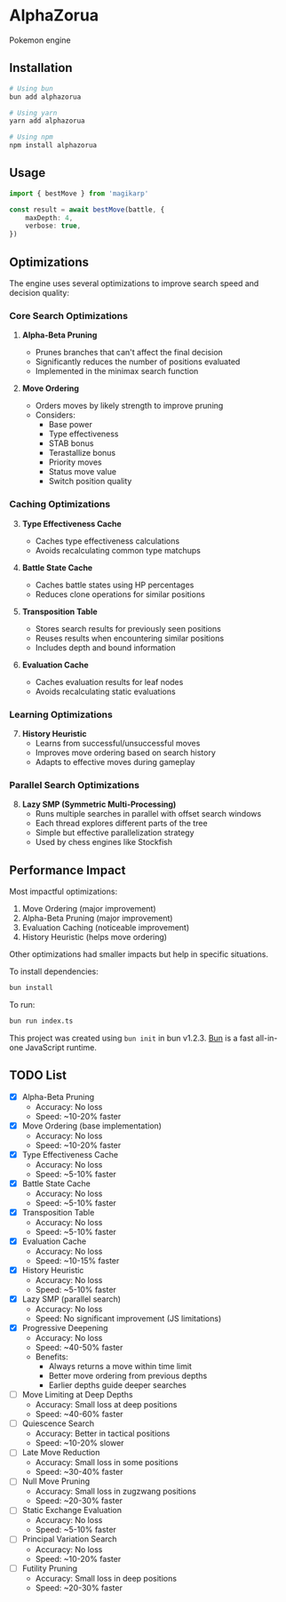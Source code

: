 # AlphaZorua

Pokemon engine

## Installation

```bash
# Using bun
bun add alphazorua

# Using yarn
yarn add alphazorua

# Using npm
npm install alphazorua
```

## Usage

```typescript
import { bestMove } from 'magikarp'

const result = await bestMove(battle, {
    maxDepth: 4,
    verbose: true,
})
```

## Optimizations

The engine uses several optimizations to improve search speed and decision quality:

### Core Search Optimizations

1. **Alpha-Beta Pruning**

    - Prunes branches that can't affect the final decision
    - Significantly reduces the number of positions evaluated
    - Implemented in the minimax search function

2. **Move Ordering**
    - Orders moves by likely strength to improve pruning
    - Considers:
        - Base power
        - Type effectiveness
        - STAB bonus
        - Terastallize bonus
        - Priority moves
        - Status move value
        - Switch position quality

### Caching Optimizations

3. **Type Effectiveness Cache**

    - Caches type effectiveness calculations
    - Avoids recalculating common type matchups

4. **Battle State Cache**

    - Caches battle states using HP percentages
    - Reduces clone operations for similar positions

5. **Transposition Table**

    - Stores search results for previously seen positions
    - Reuses results when encountering similar positions
    - Includes depth and bound information

6. **Evaluation Cache**
    - Caches evaluation results for leaf nodes
    - Avoids recalculating static evaluations

### Learning Optimizations

7. **History Heuristic**
    - Learns from successful/unsuccessful moves
    - Improves move ordering based on search history
    - Adapts to effective moves during gameplay

### Parallel Search Optimizations

8. **Lazy SMP (Symmetric Multi-Processing)**
    - Runs multiple searches in parallel with offset search windows
    - Each thread explores different parts of the tree
    - Simple but effective parallelization strategy
    - Used by chess engines like Stockfish

## Performance Impact

Most impactful optimizations:

1. Move Ordering (major improvement)
2. Alpha-Beta Pruning (major improvement)
3. Evaluation Caching (noticeable improvement)
4. History Heuristic (helps move ordering)

Other optimizations had smaller impacts but help in specific situations.

To install dependencies:

```bash
bun install
```

To run:

```bash
bun run index.ts
```

This project was created using `bun init` in bun v1.2.3. [Bun](https://bun.sh) is a fast all-in-one JavaScript runtime.

## TODO List

-   [x] Alpha-Beta Pruning
    -   Accuracy: No loss
    -   Speed: ~10-20% faster
-   [x] Move Ordering (base implementation)
    -   Accuracy: No loss
    -   Speed: ~10-20% faster
-   [x] Type Effectiveness Cache
    -   Accuracy: No loss
    -   Speed: ~5-10% faster
-   [x] Battle State Cache
    -   Accuracy: No loss
    -   Speed: ~5-10% faster
-   [x] Transposition Table
    -   Accuracy: No loss
    -   Speed: ~5-10% faster
-   [x] Evaluation Cache
    -   Accuracy: No loss
    -   Speed: ~10-15% faster
-   [x] History Heuristic
    -   Accuracy: No loss
    -   Speed: ~5-10% faster
-   [x] Lazy SMP (parallel search)
    -   Accuracy: No loss
    -   Speed: No significant improvement (JS limitations)
-   [x] Progressive Deepening
    -   Accuracy: No loss
    -   Speed: ~40-50% faster
    -   Benefits:
        -   Always returns a move within time limit
        -   Better move ordering from previous depths
        -   Earlier depths guide deeper searches
-   [ ] Move Limiting at Deep Depths
    -   Accuracy: Small loss at deep positions
    -   Speed: ~40-60% faster
-   [ ] Quiescence Search
    -   Accuracy: Better in tactical positions
    -   Speed: ~10-20% slower
-   [ ] Late Move Reduction
    -   Accuracy: Small loss in some positions
    -   Speed: ~30-40% faster
-   [ ] Null Move Pruning
    -   Accuracy: Small loss in zugzwang positions
    -   Speed: ~20-30% faster
-   [ ] Static Exchange Evaluation
    -   Accuracy: No loss
    -   Speed: ~5-10% faster
-   [ ] Principal Variation Search
    -   Accuracy: No loss
    -   Speed: ~10-20% faster
-   [ ] Futility Pruning
    -   Accuracy: Small loss in deep positions
    -   Speed: ~20-30% faster
